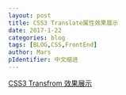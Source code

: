 ```yaml
---
layout: post
title: CSS3 Translate属性效果展示
date: 2017-1-22
categories: blog
tags: [BLOG,CSS,FrontEnd]
author: Mars
pIdentifier: 中文缩进
---
```

[CSS3 Transfrom 效果展示](/assets/sites/CSS3_Translate_Show.html)

